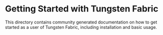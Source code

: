 Getting Started with Tungsten Fabric
====================================

This directory contains community generated documentation on how to get started
as a user of Tungsten Fabric, including installation and basic usage.
